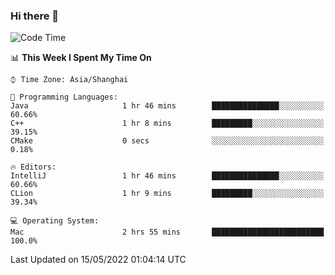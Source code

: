 ### Hi there 👋


<!--START_SECTION:waka-->
![Code Time](http://img.shields.io/badge/Code%20Time-0%20secs-blue)

📊 **This Week I Spent My Time On** 

```text
⌚︎ Time Zone: Asia/Shanghai

💬 Programming Languages: 
Java                     1 hr 46 mins        ███████████████░░░░░░░░░░   60.66% 
C++                      1 hr 8 mins         █████████░░░░░░░░░░░░░░░░   39.15% 
CMake                    0 secs              ░░░░░░░░░░░░░░░░░░░░░░░░░   0.18%

🔥 Editors: 
IntelliJ                 1 hr 46 mins        ███████████████░░░░░░░░░░   60.66% 
CLion                    1 hr 9 mins         █████████░░░░░░░░░░░░░░░░   39.34%

💻 Operating System: 
Mac                      2 hrs 55 mins       █████████████████████████   100.0%

```


 Last Updated on 15/05/2022 01:04:14 UTC
<!--END_SECTION:waka-->

<!--
**SillyPasty/SillyPasty** is a ✨ _special_ ✨ repository because its `README.md` (this file) appears on your GitHub profile.

Here are some ideas to get you started:

- 🔭 I’m currently working on ...
- 🌱 I’m currently learning ...
- 👯 I’m looking to collaborate on ...
- 🤔 I’m looking for help with ...
- 💬 Ask me about ...
- 📫 How to reach me: ...
- 😄 Pronouns: ...
- ⚡ Fun fact: ...
-->


